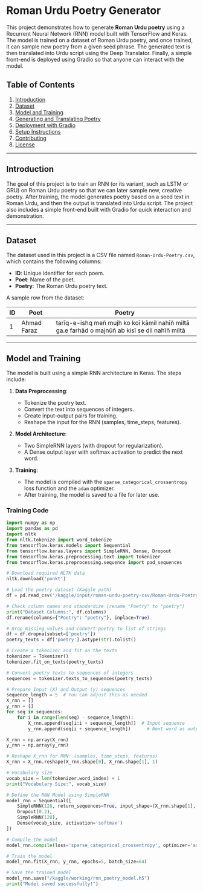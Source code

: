 # Roman Urdu Poetry Generator

This project demonstrates how to generate **Roman Urdu poetry** using a Recurrent Neural Network (RNN) model built with TensorFlow and Keras. The model is trained on a dataset of Roman Urdu poetry, and once trained, it can sample new poetry from a given seed phrase. The generated text is then translated into Urdu script using the Deep Translator. Finally, a simple front-end is deployed using Gradio so that anyone can interact with the model.

## Table of Contents

1. [Introduction](#introduction)
2. [Dataset](#dataset)
3. [Model and Training](#model-and-training)
4. [Generating and Translating Poetry](#generating-and-translating-poetry)
5. [Deployment with Gradio](#deployment-with-gradio)
6. [Setup Instructions](#setup-instructions)
7. [Contributing](#contributing)
8. [License](#license)

---

## Introduction

The goal of this project is to train an RNN (or its variant, such as LSTM or GRU) on Roman Urdu poetry so that we can later sample new, creative poetry. After training, the model generates poetry based on a seed text in Roman Urdu, and then the output is translated into Urdu script. The project also includes a simple front-end built with Gradio for quick interaction and demonstration.

---

## Dataset

The dataset used in this project is a CSV file named `Roman-Urdu-Poetry.csv`, which contains the following columns:

- **ID**: Unique identifier for each poem.
- **Poet**: Name of the poet.
- **Poetry**: The Roman Urdu poetry text.

A sample row from the dataset:

| ID  | Poet         | Poetry                                                                                       |
|-----|--------------|----------------------------------------------------------------------------------------------|
| 1   | Ahmad Faraz  | tarīq-e-ishq meñ mujh ko koī kāmil nahīñ miltā ga.e farhād o majnūñ ab kisī se dil nahīñ miltā |

---

## Model and Training

The model is built using a simple RNN architecture in Keras. The steps include:

1. **Data Preprocessing**:  
   - Tokenize the poetry text.
   - Convert the text into sequences of integers.
   - Create input-output pairs for training.
   - Reshape the input for the RNN (samples, time_steps, features).

2. **Model Architecture**:  
   - Two SimpleRNN layers (with dropout for regularization).
   - A Dense output layer with softmax activation to predict the next word.

3. **Training**:  
   - The model is compiled with the `sparse_categorical_crossentropy` loss function and the `adam` optimizer.
   - After training, the model is saved to a file for later use.

### Training Code

```python
import numpy as np
import pandas as pd
import nltk
from nltk.tokenize import word_tokenize
from tensorflow.keras.models import Sequential
from tensorflow.keras.layers import SimpleRNN, Dense, Dropout
from tensorflow.keras.preprocessing.text import Tokenizer
from tensorflow.keras.preprocessing.sequence import pad_sequences

# Download required NLTK data
nltk.download('punkt')

# Load the poetry dataset (Kaggle path)
df = pd.read_csv('/kaggle/input/roman-urdu-poetry-csv/Roman-Urdu-Poetry.csv')

# Check column names and standardize (rename "Poetry" to "poetry")
print("Dataset Columns:", df.columns)
df.rename(columns={"Poetry": "poetry"}, inplace=True)

# Drop missing values and convert poetry to list of strings
df = df.dropna(subset=['poetry'])
poetry_texts = df['poetry'].astype(str).tolist()

# Create a tokenizer and fit on the texts
tokenizer = Tokenizer()
tokenizer.fit_on_texts(poetry_texts)

# Convert poetry texts to sequences of integers
sequences = tokenizer.texts_to_sequences(poetry_texts)

# Prepare Input (X) and Output (y) sequences
sequence_length = 5  # You can adjust this as needed
X_rnn = []
y_rnn = []
for seq in sequences:
    for i in range(len(seq) - sequence_length):
        X_rnn.append(seq[i:i + sequence_length])  # Input sequence
        y_rnn.append(seq[i + sequence_length])      # Next word as output

X_rnn = np.array(X_rnn)
y_rnn = np.array(y_rnn)

# Reshape X_rnn for RNN: (samples, time_steps, features)
X_rnn = X_rnn.reshape(X_rnn.shape[0], X_rnn.shape[1], 1)

# Vocabulary size
vocab_size = len(tokenizer.word_index) + 1
print("Vocabulary Size:", vocab_size)

# Define the RNN Model using SimpleRNN
model_rnn = Sequential([
    SimpleRNN(128, return_sequences=True, input_shape=(X_rnn.shape[1], 1)),
    Dropout(0.2),
    SimpleRNN(128),
    Dense(vocab_size, activation='softmax')
])

# Compile the model
model_rnn.compile(loss='sparse_categorical_crossentropy', optimizer='adam', metrics=['accuracy'])

# Train the model
model_rnn.fit(X_rnn, y_rnn, epochs=5, batch_size=64)

# Save the trained model
model_rnn.save("/kaggle/working/rnn_poetry_model.h5")
print("Model saved successfully!")
